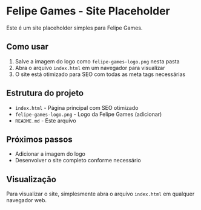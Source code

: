 # Felipe Games - Site Placeholder

Este é um site placeholder simples para Felipe Games.

## Como usar

1. Salve a imagem do logo como `felipe-games-logo.png` nesta pasta
2. Abra o arquivo `index.html` em um navegador para visualizar
3. O site está otimizado para SEO com todas as meta tags necessárias

## Estrutura do projeto

- `index.html` - Página principal com SEO otimizado
- `felipe-games-logo.png` - Logo da Felipe Games (adicionar)
- `README.md` - Este arquivo

## Próximos passos

- Adicionar a imagem do logo
- Desenvolver o site completo conforme necessário

## Visualização

Para visualizar o site, simplesmente abra o arquivo `index.html` em qualquer navegador web.
